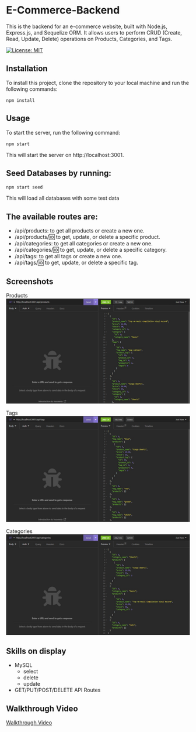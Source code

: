 # E-Commerce-Backend
This is the backend for an e-commerce website, built with Node.js, Express.js, and Sequelize ORM. It allows users to perform CRUD (Create, Read, Update, Delete) operations on Products, Categories, and Tags.

[![License: MIT](https://img.shields.io/badge/License-MIT-yellow.svg)](https://opensource.org/licenses/MIT)

## Installation
To install this project, clone the repository to your local machine and run the following commands:

``` 
npm install
```
## Usage
To start the server, run the following command:
``` 
npm start
```
This will start the server on http://localhost:3001.

## Seed Databases by running:
``` 
npm start seed
```
This will load all databases with some test data
## The available routes are:

- /api/products: to get all products or create a new one.
- /api/products/:id: to get, update, or delete a specific product.
- /api/categories: to get all categories or create a new one.
- /api/categories/:id: to get, update, or delete a specific category.
- /api/tags: to get all tags or create a new one.
- /api/tags/:id: to get, update, or delete a specific tag.


## Screenshots

Products
![Products](./Assets/products.jpg)

Tags
![Tags](./Assets/tags.jpg)

Categories
![Categories](./Assets/categories.jpg)

## Skills on display
- MySQL 
  - select
  - delete
  - update
- GET/PUT/POST/DELETE API Routes

## Walkthrough Video
[Walkthrough Video](https://youtu.be/HVIoNLajwqA)
